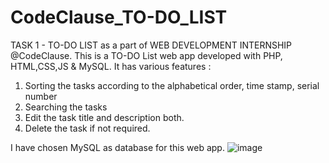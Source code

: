 # CodeClause_TO-DO_LIST
TASK 1 - TO-DO LIST as a part of
WEB DEVELOPMENT INTERNSHIP @CodeClause. 
This is a TO-DO List web app developed with PHP, HTML,CSS,JS & MySQL.
It has various features :
1. Sorting the tasks according to the alphabetical order, time stamp, serial number
2. Searching the tasks
3. Edit the task title and description both.
4. Delete the task if not required.

I have chosen MySQL as database for this web app.
![image](https://github.com/Upasanay/CodeClause_TO-DO_LIST/assets/101192110/47bfd3b5-dd1b-4f4e-a0a9-250f39576b86)

